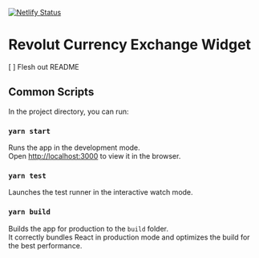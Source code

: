[![Netlify Status](https://api.netlify.com/api/v1/badges/6cfa2b57-49b3-4440-9cbd-75bd297f30e0/deploy-status)](https://app.netlify.com/sites/sleepy-galileo-312d72/deploys)

# Revolut Currency Exchange Widget

[ ] Flesh out README

## Common Scripts

In the project directory, you can run:

### `yarn start`

Runs the app in the development mode.<br />
Open [http://localhost:3000](http://localhost:3000) to view it in the browser.

### `yarn test`

Launches the test runner in the interactive watch mode.

### `yarn build`

Builds the app for production to the `build` folder.<br />
It correctly bundles React in production mode and optimizes the build for the best performance.
